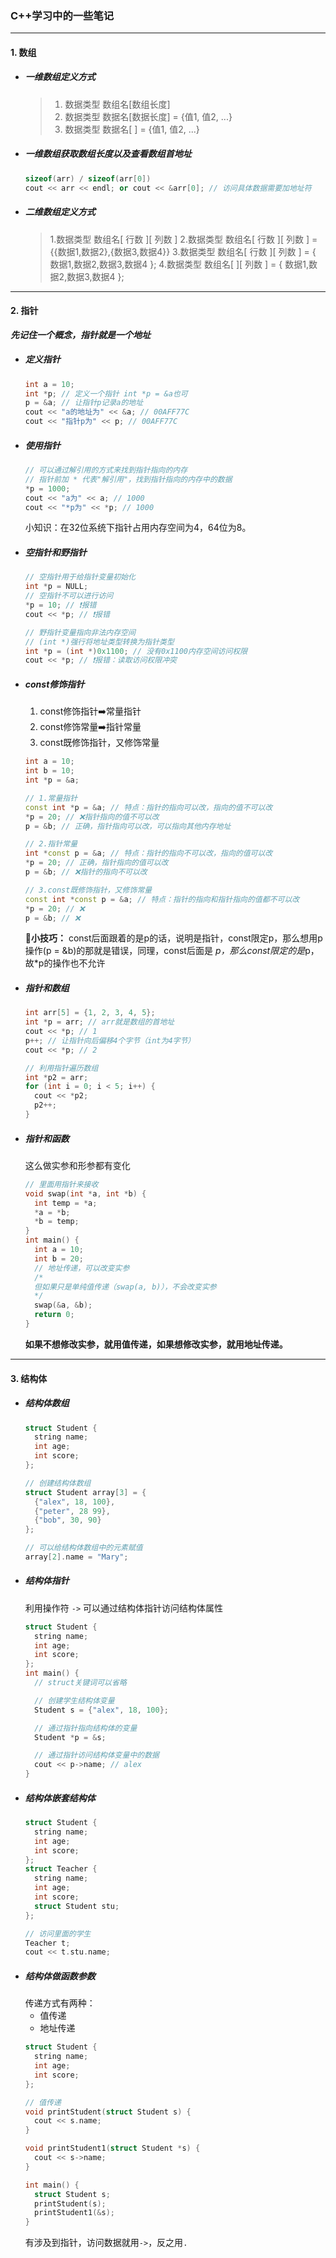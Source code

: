### C++学习中的一些笔记
---
#### 1. 数组
- ##### 一维数组定义方式
  > 1. 数据类型  数组名[数组长度]
  > 2. 数据类型  数据名[数据长度] = {值1, 值2, ...}
  > 3. 数据类型  数据名[ ] = {值1, 值2, ...}
- ##### 一维数组获取数组长度以及查看数组首地址
  ```cpp
  sizeof(arr) / sizeof(arr[0])
  cout << arr << endl; or cout << &arr[0]; // 访问具体数据需要加地址符
  ```
- ##### 二维数组定义方式
  > 1.数据类型 数组名[ 行数 ][ 列数 ]
  > 2.数据类型 数组名[ 行数 ][ 列数 ] = {{数据1,数据2},{数据3,数据4}}
  > 3.数据类型 数组名[ 行数 ][ 列数 ] = { 数据1,数据2,数据3,数据4 };
  > 4.数据类型 数组名[  ][ 列数 ] = { 数据1,数据2,数据3,数据4 };
---
#### 2. 指针
***先记住一个概念，指针就是一个地址***
- ##### 定义指针
    ```cpp
    int a = 10;
    int *p; // 定义一个指针 int *p = &a也可
    p = &a; // 让指针p记录a的地址
    cout << "a的地址为" << &a; // 00AFF77C
    cout << "指针p为" << p; // 00AFF77C
    ```
- ##### 使用指针
    ```cpp
    // 可以通过解引用的方式来找到指针指向的内存
    // 指针前加 * 代表"解引用"，找到指针指向的内存中的数据
    *p = 1000;
    cout << "a为" << a; // 1000
    cout << "*p为" << *p; // 1000
    ```
    小知识：在32位系统下指针占用内存空间为4，64位为8。
- ##### 空指针和野指针
    ```cpp
    // 空指针用于给指针变量初始化
    int *p = NULL;
    // 空指针不可以进行访问
    *p = 10; // ❗️报错
    cout << *p; // ❗️报错

    // 野指针变量指向非法内存空间
    // (int *)强行将地址类型转换为指针类型
    int *p = (int *)0x1100; // 没有0x1100内存空间访问权限
    cout << *p; // ❗️报错：读取访问权限冲突
    ```
- ##### const修饰指针
    1. const修饰指针➡️常量指针
    2. const修饰常量➡️指针常量
    3. const既修饰指针，又修饰常量
    ```cpp
    int a = 10;
    int b = 10;
    int *p = &a;

    // 1.常量指针
    const int *p = &a; // 特点：指针的指向可以改，指向的值不可以改
    *p = 20; // ❌指针指向的值不可以改 
    p = &b; // 正确，指针指向可以改，可以指向其他内存地址

    // 2.指针常量
    int *const p = &a; // 特点：指针的指向不可以改，指向的值可以改
    *p = 20; // 正确，指针指向的值可以改
    p = &b; // ❌指针的指向不可以改

    // 3.const既修饰指针，又修饰常量
    const int *const p = &a; // 特点：指针的指向和指针指向的值都不可以改
    *p = 20; // ❌
    p = &b; // ❌
    ```
    🌟**小技巧：**
    const后面跟着的是p的话，说明是指针，const限定p，那么想用p操作(p = &b)的那就是错误，同理，const后面是 *p，那么const限定的是*p，故*p的操作也不允许
- ##### 指针和数组
    ```cpp
    int arr[5] = {1, 2, 3, 4, 5};
    int *p = arr; // arr就是数组的首地址
    cout << *p; // 1
    p++; // 让指针向后偏移4个字节（int为4字节）
    cout << *p; // 2

    // 利用指针遍历数组
    int *p2 = arr;
    for (int i = 0; i < 5; i++) {
      cout << *p2;
      p2++;
    }
    ```
- ##### 指针和函数
    这么做实参和形参都有变化
    ```cpp
    // 里面用指针来接收
    void swap(int *a, int *b) {
      int temp = *a;
      *a = *b;
      *b = temp;
    }
    int main() {
      int a = 10;
      int b = 20;
      // 地址传递，可以改变实参
      /*
      但如果只是单纯值传递（swap(a, b)），不会改变实参
      */
      swap(&a, &b);
      return 0;
    }

    ```
    **如果不想修改实参，就用值传递，如果想修改实参，就用地址传递。**
---
#### 3. 结构体
- ##### 结构体数组
    ```cpp
    struct Student {
      string name;
      int age;
      int score;
    };

    // 创建结构体数组
    struct Student array[3] = {
      {"alex", 18, 100},
      {"peter", 28 99},
      {"bob", 30, 90}
    };

    // 可以给结构体数组中的元素赋值
    array[2].name = "Mary";
    ```
- ##### 结构体指针
    利用操作符 ```->``` 可以通过结构体指针访问结构体属性
    ```cpp
    struct Student {
      string name;
      int age;
      int score;
    };
    int main() {
      // struct关键词可以省略

      // 创建学生结构体变量
      Student s = {"alex", 18, 100};

      // 通过指针指向结构体的变量
      Student *p = &s;

      // 通过指针访问结构体变量中的数据
      cout << p->name; // alex
    }
    ```
- ##### 结构体嵌套结构体
    ```cpp
    struct Student {
      string name;
      int age;
      int score;
    };
    struct Teacher {
      string name;
      int age;
      int score;
      struct Student stu;
    };

    // 访问里面的学生
    Teacher t;
    cout << t.stu.name;
    ```
- ##### 结构体做函数参数
    传递方式有两种：
    - 值传递
    - 地址传递
    ```cpp
    struct Student {
      string name;
      int age;
      int score;
    };

    // 值传递
    void printStudent(struct Student s) {
      cout << s.name;
    }

    void printStudent1(struct Student *s) {
      cout << s->name;
    }

    int main() {
      struct Student s;
      printStudent(s);
      printStudent1(&s);
    }
    ```
    有涉及到指针，访问数据就用```->```，反之用```.```